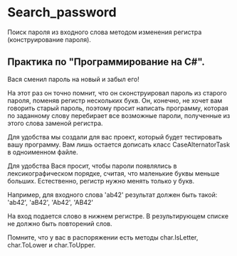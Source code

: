 # Search_password
Поиск пароля из входного слова методом изменения регистра (конструирование пароля).
## Практика по "Программирование на C#".

Вася сменил пароль на новый и забыл его!

На этот раз он точно помнит, что он сконструировал пароль из старого пароля, поменяв регистр нескольких букв. Он, конечно, не хочет вам говорить старый пароль, поэтому просит написать программу, которая по заданному слову перебирает все возможные пароли, полученные из этого слова заменой регистра.

Для удобства мы создали для вас проект, который будет тестировать вашу программу. Вам лишь остается дописать класс CaseAlternatorTask в одноименном файле.

Для удобства Вася просит, чтобы пароли появлялись в лексикографическом порядке, считая, что маленькие буквы меньше больших. Естественно, регистр нужно менять только у букв.

Например, для входного слова 'ab42' результат должен быть такой: 'ab42', 'aB42', 'Ab42', 'AB42'

На вход подается слово в нижнем регистре. В результирующем списке не должно быть повторений слов.

Помните, что у вас в распоряжении есть методы char.IsLetter, char.ToLower и char.ToUpper.
